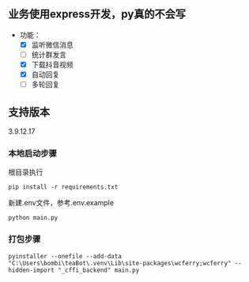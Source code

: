 ## 业务使用express开发，py真的不会写


- 功能：
    - [x] 监听微信消息
    - [ ] 统计群发言
    - [x] 下载抖音视频
    - [x] 自动回复
    - [ ] 多轮回复

## 支持版本
3.9.12.17

### 本地启动步骤
根目录执行
```pip
pip install -r requirements.txt
```
新建.env文件，参考.env.example
```text
python main.py
```



### 打包步骤
```text
pyinstaller --onefile --add-data "C:\Users\bombi\teaBot\.venv\Lib\site-packages\wcferry;wcferry" --hidden-import "_cffi_backend" main.py
```
